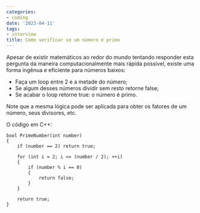 ```yaml
---
categories:
- coding
date: '2023-04-11'
tags:
- interview
title: Como verificar se um número é primo
---
```


Apesar de existir matemáticos ao redor do mundo tentando responder esta pergunta da maneira computacionalmente mais rápida possível, existe uma forma ingênua e eficiente para números baixos:

- Faça um loop entre 2 e a metade do número;
- Se algum desses números dividir sem resto retorne false;
- Se acabar o loop retorne true: o número é primo.

Note que a mesma lógica pode ser aplicada para obter os fatores de um número, seus divisores, etc.

O código em C++:

```
bool PrimeNumber(int number)
{
    if (number == 2) return true;

    for (int i = 2; i <= (number / 2); ++i)
    {
        if (number % i == 0)
        {
            return false;
        }
    }

    return true;
}
```

